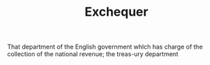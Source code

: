 ---
title: Exchequer
letter: E
permalink: "/definitions/bld-exchequer.html"
body: That department of the English government whlch has charge of the collection
  of the national revenue; the treas-ury department
published_at: '2018-07-07'
source: Black's Law Dictionary 2nd Ed (1910)
layout: post
---